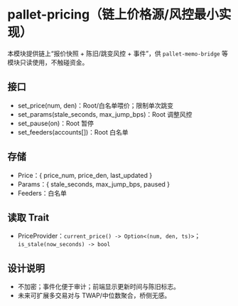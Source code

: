 # pallet-pricing（链上价格源/风控最小实现）

本模块提供链上“报价快照 + 陈旧/跳变风控 + 事件”，供 `pallet-memo-bridge` 等模块只读使用，不触碰资金。

## 接口
- set_price(num, den)：Root/白名单喂价；限制单次跳变
- set_params(stale_seconds, max_jump_bps)：Root 调整风控
- set_pause(on)：Root 暂停
- set_feeders(accounts[])：Root 白名单

## 存储
- Price：{ price_num, price_den, last_updated }
- Params：{ stale_seconds, max_jump_bps, paused }
- Feeders：白名单

## 读取 Trait
- PriceProvider：`current_price() -> Option<(num, den, ts)>`；`is_stale(now_seconds) -> bool`

## 设计说明
- 不加密；事件化便于审计；前端显示更新时间与陈旧标志。
- 未来可扩展多交易对与 TWAP/中位数聚合，桥侧无感。


